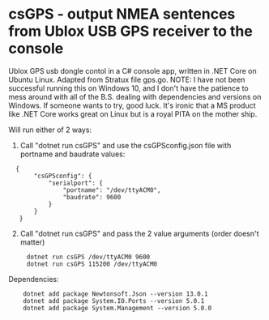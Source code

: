 # csGPS - output NMEA sentences from Ublox USB GPS receiver to the console
Ublox GPS usb dongle contol in a C# console app, written in .NET Core on Ubuntu Linux.  Adapted from Stratux file gps.go. NOTE: I have not been successful running this on Windows 10, and I don't have the patience to mess around with all of the B.S. dealing with dependencies and versions on Windows. If someone wants to try, good luck. It's ironic that a MS product like .NET Core works great on Linux but is a royal PITA on the mother ship.

Will run either of 2 ways:

  1. Call "dotnet run csGPS" and use the csGPSconfig.json file with portname and baudrate values:
  ```
    {
         "csGPSconfig": {
             "serialport": {
                 "portname": "/dev/ttyACM0",
                 "baudrate": 9600
             }
         }
     }
  ```
  
  2. Call "dotnet run csGPS" and pass the 2 value arguments (order doesn't matter)
  ```
       dotnet run csGPS /dev/ttyACM0 9600
       dotnet run csGPS 115200 /dev/ttyACM0
  ```

Dependencies:
  ```
      dotnet add package Newtonsoft.Json --version 13.0.1
      dotnet add package System.IO.Ports --version 5.0.1
      dotnet add package System.Management --version 5.0.0   
  ```
